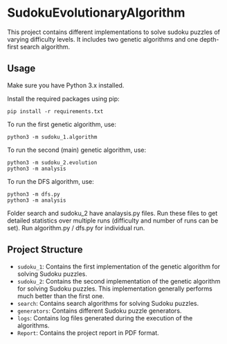 # SudokuEvolutionaryAlgorithm
This project contains different implementations to solve sudoku puzzles of varying difficulty levels.
It includes two genetic algorithms and one depth-first search algorithm.

## Usage
Make sure you have Python 3.x installed.

Install the required packages using pip:
```
pip install -r requirements.txt
```

To run the first genetic algorithm, use:
```
python3 -m sudoku_1.algorithm
```

To run the second (main) genetic algorithm, use:
```
python3 -m sudoku_2.evolution
python3 -m analysis
```

To run the DFS algorithm, use:
```
python3 -m dfs.py
python3 -m analysis
```

Folder search and sudoku_2 have analaysis.py files. Run these files to get detailed statistics over multiple runs (difficulty and number of runs can be set).
Run algorithm.py / dfs.py for individual run.

## Project Structure
- `sudoku_1`: Contains the first implementation of the genetic algorithm for solving Sudoku puzzles.
- `sudoku_2`: Contains the second implementation of the genetic algorithm for solving Sudoku puzzles. This implementation generally performs much better than the first one.
- `search`: Contains search algorithms for solving Sudoku puzzles.
- `generators`: Contains different Sudoku puzzle generators.
- `logs`: Contains log files generated during the execution of the algorithms.
- `Report`: Contains the project report in PDF format.